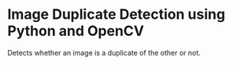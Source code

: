 # Image Duplicate Detection using Python and OpenCV
Detects whether an image is a duplicate of the other or not.
